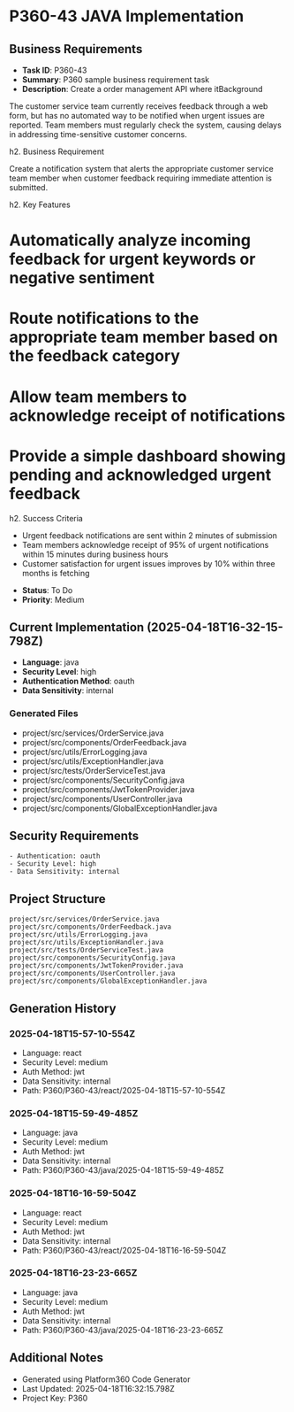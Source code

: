 # P360-43 JAVA Implementation

## Business Requirements
- **Task ID**: P360-43
- **Summary**: P360 sample business requirement task
- **Description**: Create a order management API where itBackground

The customer service team currently receives feedback through a web form, but has no automated way to be notified when urgent issues are reported. Team members must regularly check the system, causing delays in addressing time-sensitive customer concerns.

h2. Business Requirement

Create a notification system that alerts the appropriate customer service team member when customer feedback requiring immediate attention is submitted.

h2. Key Features

# Automatically analyze incoming feedback for urgent keywords or negative sentiment
# Route notifications to the appropriate team member based on the feedback category
# Allow team members to acknowledge receipt of notifications
# Provide a simple dashboard showing pending and acknowledged urgent feedback

h2. Success Criteria

* Urgent feedback notifications are sent within 2 minutes of submission
* Team members acknowledge receipt of 95% of urgent notifications within 15 minutes during business hours
* Customer satisfaction for urgent issues improves by 10% within three months is fetching 
- **Status**: To Do
- **Priority**: Medium

## Current Implementation (2025-04-18T16-32-15-798Z)
- **Language**: java
- **Security Level**: high
- **Authentication Method**: oauth
- **Data Sensitivity**: internal

### Generated Files
- project/src/services/OrderService.java
- project/src/components/OrderFeedback.java
- project/src/utils/ErrorLogging.java
- project/src/utils/ExceptionHandler.java
- project/src/tests/OrderServiceTest.java
- project/src/components/SecurityConfig.java
- project/src/components/JwtTokenProvider.java
- project/src/components/UserController.java
- project/src/components/GlobalExceptionHandler.java

## Security Requirements
```
- Authentication: oauth
- Security Level: high
- Data Sensitivity: internal
```

## Project Structure
```
project/src/services/OrderService.java
project/src/components/OrderFeedback.java
project/src/utils/ErrorLogging.java
project/src/utils/ExceptionHandler.java
project/src/tests/OrderServiceTest.java
project/src/components/SecurityConfig.java
project/src/components/JwtTokenProvider.java
project/src/components/UserController.java
project/src/components/GlobalExceptionHandler.java
```

## Generation History

### 2025-04-18T15-57-10-554Z
- Language: react
- Security Level: medium
- Auth Method: jwt
- Data Sensitivity: internal
- Path: P360/P360-43/react/2025-04-18T15-57-10-554Z


### 2025-04-18T15-59-49-485Z
- Language: java
- Security Level: medium
- Auth Method: jwt
- Data Sensitivity: internal
- Path: P360/P360-43/java/2025-04-18T15-59-49-485Z


### 2025-04-18T16-16-59-504Z
- Language: react
- Security Level: medium
- Auth Method: jwt
- Data Sensitivity: internal
- Path: P360/P360-43/react/2025-04-18T16-16-59-504Z


### 2025-04-18T16-23-23-665Z
- Language: java
- Security Level: medium
- Auth Method: jwt
- Data Sensitivity: internal
- Path: P360/P360-43/java/2025-04-18T16-23-23-665Z


## Additional Notes
- Generated using Platform360 Code Generator
- Last Updated: 2025-04-18T16:32:15.798Z
- Project Key: P360
